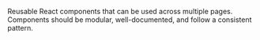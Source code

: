 Reusable React components that can be used across multiple pages. Components should be modular, well-documented, and follow a consistent pattern.